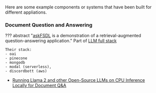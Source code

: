 
Here are some example components or systems that have been built for different appliations.

### Document Question and Answering

??? abstract "[askFSDL](https://github.com/the-full-stack/ask-fsdl)  is a demonstration of a retrieval-augmented question-answering application."
    Part of [LLM full stack](https://fullstackdeeplearning.com/llm-bootcamp/spring-2023/askfsdl-walkthrough/)

    Their stack:
    - oai
    - pinecone
    - mongodb
    - modal (serverless), 
    - discordbott (aws)





- [Running Llama 2 and other Open-Source LLMs on CPU Inference Locally for Document Q&A](https://github.com/kennethleungty/Llama-2-Open-Source-LLM-CPU-Inference)

